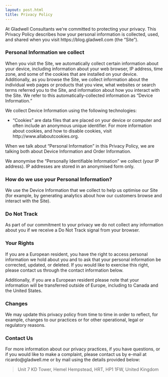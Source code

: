 ```yaml
---
layout: post.html
title: Privacy Policy
---
```

<p>At Gladwell Consultants we're committed to protecting your privacy. This Privacy Policy describes how your personal information is collected, used, and shared when you visit https://blog.gladwell.com (the “Site”).</p>

<h3>Personal Information we collect</h3>

<p>When you visit the Site, we automatically collect certain information about your device, including information about your web browser, IP address, time zone, and some of the cookies that are installed on your device. Additionally, as you browse the Site, we collect information about the individual web pages or products that you view, what websites or search terms referred you to the Site, and information about how you interact with the Site. We refer to this automatically-collected information as <q>Device Information.</q></p>

<p>We collect Device Information using the following technologies:</p>

<ul>
  <li><q>Cookies</q> are data files that are placed on your device or computer and often include an anonymous unique identifier. For more information about cookies, and how to disable cookies, visit http://www.allaboutcookies.org.</li>
</ul>

<p>When we talk about <q>Personal Information</q> in this Privacy Policy, we are talking both about Device Information and Order Information.</p>

<p>We anonymise the <q>Personally Identifiable Information</q> we collect (your IP address). IP addresses are stored in an anonymised form only.</p>

<h3>How do we use your Personal Information?</h3>

<p>We use the Device Information that we collect to help us optimise our Site (for example, by generating analytics about how our customers browse and interact with the Site).</p>

<h3>Do Not Track</h3>

<p>As part of our commitment to your privacy we do not collect any information about you if we receive a Do Not Track signal from your browser.</p>

<h3>Your Rights</h3>

<p>If you are a European resident, you have the right to access personal information we hold about you and to ask that your personal information be corrected, updated, or deleted. If you would like to exercise this right, please contact us through the contact information below.</p>

<p>Additionally, if you are a European resident please note that your information will be transferred outside of Europe, including to Canada and the United States.</p>

<h3>Changes</h3>

<p>We may update this privacy policy from time to time in order to reflect, for example, changes to our practices or for other operational, legal or regulatory reasons.</p>

<h3>Contact Us</h3>

<p>For more information about our privacy practices, if you have questions, or if you would like to make a complaint, please contact us by e-mail at ricardo@gladwell.me or by mail using the details provided below:</p>

<blockquote>Unit 7 KD Tower, Hemel Hempstead, HRT,  HP1 1FW, United Kingdom</blockquote>
